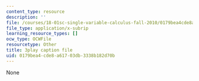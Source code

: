 ```yaml
---
content_type: resource
description: ''
file: /courses/18-01sc-single-variable-calculus-fall-2010/0179bea4cde8a61703db3338b182d70b_ksAdC6Z99dE.srt
file_type: application/x-subrip
learning_resource_types: []
ocw_type: OCWFile
resourcetype: Other
title: 3play caption file
uid: 0179bea4-cde8-a617-03db-3338b182d70b
---
```

None

